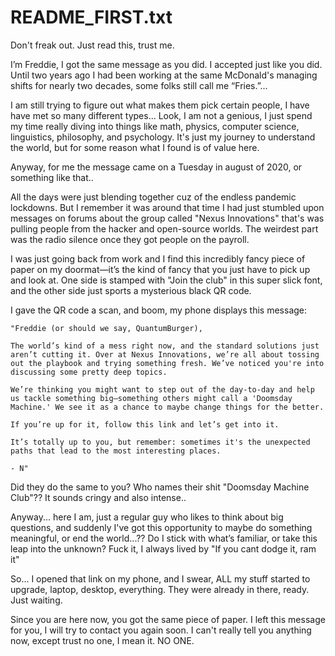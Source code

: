 # README_FIRST.txt

Don't freak out. Just read this, trust me. 

I’m Freddie, I got the same message as you did. I accepted just like you did. 
Until two years ago I had been working at the same McDonald's managing shifts for nearly two decades, some folks still call me “Fries.”... 

I am still trying to figure out what makes them pick certain people, I have have met so many different types... Look, I am not a genious, I just spend my time really diving into things like math, physics, computer science, linguistics, philosophy, and psychology. It's just my journey to understand the world, but for some reason what I found is of value here. 

Anyway, for me the message came on a Tuesday in august of 2020, or something like that.. 

All the days were just blending together cuz of the endless pandemic lockdowns. But I remember it was around that time I had just stumbled upon messages on forums about the group called "Nexus Innovations" that's was pulling people from the hacker and open-source worlds. The weirdest part was the radio silence once they got people on the payroll.

I was just going back from work and I  find this incredibly fancy piece of paper on my doormat—it’s the kind of fancy that you just have to pick up and look at. One side is stamped with "Join the club" in this super slick font, and the other side just sports a mysterious black QR code.

I gave the QR code a scan, and boom, my phone displays this message:

```
"Freddie (or should we say, QuantumBurger),

The world’s kind of a mess right now, and the standard solutions just aren’t cutting it. Over at Nexus Innovations, we’re all about tossing out the playbook and trying something fresh. We’ve noticed you're into discussing some pretty deep topics.

We’re thinking you might want to step out of the day-to-day and help us tackle something big—something others might call a 'Doomsday Machine.' We see it as a chance to maybe change things for the better.

If you’re up for it, follow this link and let’s get into it.

It’s totally up to you, but remember: sometimes it's the unexpected paths that lead to the most interesting places.

- N"
```

Did they do the same to you? Who names their shit "Doomsday Machine Club"?? It sounds cringy and also intense.. 

Anyway... here I am, just a regular guy who likes to think about big questions, and suddenly I've got this opportunity to maybe do something meaningful, or end the world...?? Do I stick with what’s familiar, or take this leap into the unknown? Fuck it, I always lived by "If you cant dodge it, ram it"

So... I opened that link on my phone, and I swear, ALL my stuff started to upgrade, laptop, desktop, everything. They were already in there, ready. Just waiting.

Since you are here now, you got the same piece of paper. I left this message for you, I will try to contact you again soon. I can't really tell you anything now, except trust no one, I mean it. NO ONE.